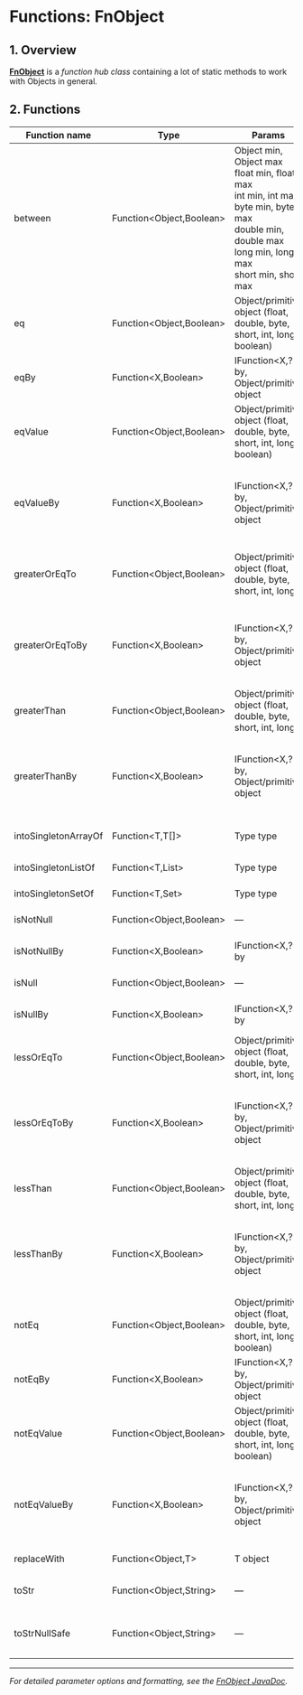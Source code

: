 # Functions: FnObject

## 1. Overview

**[FnObject](http://www.op4j.org/apidocs/org/op4j/functions/FnObject.html)** is a *function hub class* containing a lot of static methods to work with Objects in general.

## 2. Functions

| Function name         | Type                        | Params                                                                 | Description |
|-----------------------|-----------------------------|------------------------------------------------------------------------|-------------|
| between               | Function<Object,Boolean>    | Object min, Object max<br>float min, float max<br>int min, int max<br>byte min, byte max<br>double min, double max<br>long min, long max<br>short min, short max | Determines whether the target object is between min and max in value (`target.compareTo(min) >= 0 && target.compareTo(max) <= 0`). Target and min/max must implement Comparable. |
| eq                    | Function<Object,Boolean>    | Object/primitive object (float, double, byte, short, int, long, boolean) | Determines whether the target object and the specified object are equal by calling `equals` on the target. |
| eqBy                  | Function<X,Boolean>         | IFunction<X,?> by, Object/primitive object | Determines whether the result of executing the specified function on the target and the object parameter are equal by calling `equals`. |
| eqValue               | Function<Object,Boolean>    | Object/primitive object (float, double, byte, short, int, long, boolean) | Determines whether the target and specified object are equal in value (`target.compareTo(object) == 0`). Both must implement Comparable. |
| eqValueBy             | Function<X,Boolean>         | IFunction<X,?> by, Object/primitive object | Determines whether the result of executing the specified function on the target and the object parameter are equal in value (`functionResult.compareTo(object) == 0`). Both must implement Comparable. |
| greaterOrEqTo         | Function<Object,Boolean>    | Object/primitive object (float, double, byte, short, int, long) | Determines whether the target is greater or equal to the specified object (`target.compareTo(object) >= 0`). Both must implement Comparable. |
| greaterOrEqToBy       | Function<X,Boolean>         | IFunction<X,?> by, Object/primitive object | Determines whether the result of executing the specified function on the target is greater or equal to the object parameter (`functionResult.compareTo(object) >= 0`). Both must implement Comparable. |
| greaterThan           | Function<Object,Boolean>    | Object/primitive object (float, double, byte, short, int, long) | Determines whether the target is greater than the specified object (`target.compareTo(object) > 0`). Both must implement Comparable. |
| greaterThanBy         | Function<X,Boolean>         | IFunction<X,?> by, Object/primitive object | Determines whether the result of executing the specified function on the target is greater than the object parameter (`functionResult.compareTo(object) > 0`). Both must implement Comparable. |
| intoSingletonArrayOf  | Function<T,T[]>             | Type<T> type | Creates an array of the specified type with only the target object in it. |
| intoSingletonListOf   | Function<T,List<T>>         | Type<T> type | Creates a list of the specified type with only the target object in it. |
| intoSingletonSetOf    | Function<T,Set<T>>          | Type<T> type | Creates a set of the specified type with only the target object in it. |
| isNotNull             | Function<Object,Boolean>    | — | Determines whether the target object is not null. |
| isNotNullBy           | Function<X,Boolean>         | IFunction<X,?> by | Determines whether the result of executing the specified function on the target object is not null. |
| isNull                | Function<Object,Boolean>    | — | Determines whether the target object is null. |
| isNullBy              | Function<X,Boolean>         | IFunction<X,?> by | Determines whether the result of executing the specified function on the target object is null. |
| lessOrEqTo            | Function<Object,Boolean>    | Object/primitive object (float, double, byte, short, int, long) | Determines whether the target is less or equal to the specified object (`target.compareTo(object) <= 0`). Both must implement Comparable. |
| lessOrEqToBy          | Function<X,Boolean>         | IFunction<X,?> by, Object/primitive object | Determines whether the result of executing the specified function on the target is less or equal to the object parameter (`functionResult.compareTo(object) <= 0`). Both must implement Comparable. |
| lessThan              | Function<Object,Boolean>    | Object/primitive object (float, double, byte, short, int, long) | Determines whether the target is less than the specified object (`target.compareTo(object) < 0`). Both must implement Comparable. |
| lessThanBy            | Function<X,Boolean>         | IFunction<X,?> by, Object/primitive object | Determines whether the result of executing the specified function on the target is less than the object parameter (`functionResult.compareTo(object) < 0`). Both must implement Comparable. |
| notEq                 | Function<Object,Boolean>    | Object/primitive object (float, double, byte, short, int, long, boolean) | Determines whether the target and specified object are NOT equal by calling `equals` on the target. |
| notEqBy               | Function<X,Boolean>         | IFunction<X,?> by, Object/primitive object | Determines whether the result of executing the specified function on the target and the object parameter are NOT equal by calling `equals`. |
| notEqValue            | Function<Object,Boolean>    | Object/primitive object (float, double, byte, short, int, long, boolean) | Determines whether the target and specified object are NOT equal in value (`target.compareTo(object) != 0`). Both must implement Comparable. |
| notEqValueBy          | Function<X,Boolean>         | IFunction<X,?> by, Object/primitive object | Determines whether the result of executing the specified function on the target and the object parameter are NOT equal in value (`functionResult.compareTo(object) != 0`). Both must implement Comparable. |
| replaceWith           | Function<Object,T>          | T object | Replaces the target object with the object specified as a parameter. |
| toStr                 | Function<Object,String>     | — | Converts the target object to String using the default `toString()` method. |
| toStrNullSafe         | Function<Object,String>     | — | Converts the target object to String using the default `toString()` method, returning null if target is null. |

---

*For detailed parameter options and formatting, see the [FnObject JavaDoc](http://www.op4j.org/apidocs/org/op4j/functions/FnObject.html).*
